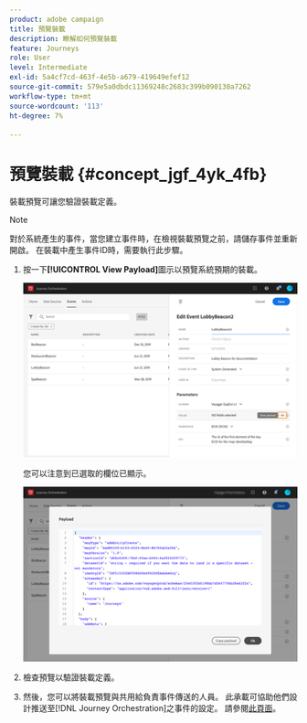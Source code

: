 ```yaml
---
product: adobe campaign
title: 預覽裝載
description: 瞭解如何預覽裝載
feature: Journeys
role: User
level: Intermediate
exl-id: 5a4cf7cd-463f-4e5b-a679-419649efef12
source-git-commit: 579e5a0dbdc11369248c2683c399b090130a7262
workflow-type: tm+mt
source-wordcount: '113'
ht-degree: 7%

---
```


# 預覽裝載 {#concept_jgf_4yk_4fb}

裝載預覽可讓您驗證裝載定義。

>[!NOTE]
>
>對於系統產生的事件，當您建立事件時，在檢視裝載預覽之前，請儲存事件並重新開啟。 在裝載中產生事件ID時，需要執行此步驟。

1. 按一下&#x200B;**[!UICONTROL View Payload]**&#x200B;圖示以預覽系統預期的裝載。

   ![](../assets/journey13.png)

   您可以注意到已選取的欄位已顯示。

   ![](../assets/journey14.png)

1. 檢查預覽以驗證裝載定義。

1. 然後，您可以將裝載預覽與共用給負責事件傳送的人員。 此承載可協助他們設計推送至[!DNL Journey Orchestration]之事件的設定。 請參閱[此頁面](../event/additional-steps-to-send-events-to-journey-orchestration.md)。
